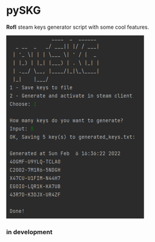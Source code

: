 # pySKG
<b>Rofl</b> steam keys generator script with some cool features.

![img](/demo.png)
### in development
